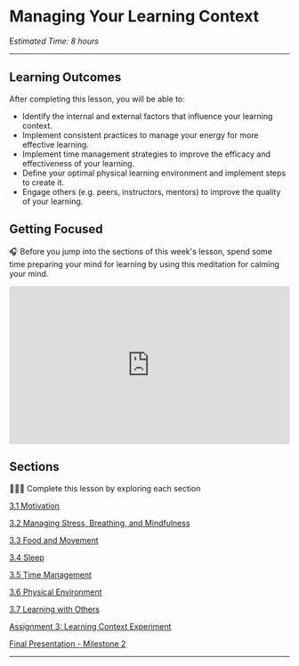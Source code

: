 # Managing Your Learning Context

E*stimated Time: 8 hours*

---

## **Learning Outcomes**

After completing this lesson, you will be able to:

- Identify the internal and external factors that influence your learning context.
- Implement consistent practices to manage your energy for more effective learning.
- Implement time management strategies to improve the efficacy and effectiveness of your learning.
- Define your optimal physical learning environment and implement steps to create it.
- Engage others (e.g. peers, instructors, mentors) to improve the quality of your learning.

## Getting Focused

<aside>


🎧 Before you jump into the sections of this week's lesson, spend some time preparing your mind for learning by using this meditation for calming your mind.

</aside>

<div style="position: relative; padding-bottom: 56.25%; height: 0;"><iframe src="https://www.youtube.com/embed/K4YoQHjaziI" title="YouTube video player" frameborder="0" allow="accelerometer; autoplay; clipboard-write; encrypted-media; gyroscope; picture-in-picture" allowfullscreen style="position: absolute; top: 0; left: 0; width: 100%; height: 100%;"></iframe></div>

## Sections

<aside>


👩🏿‍🏫 Complete this lesson by exploring each section

</aside>

[3.1 Motivation](/optimizing-your-learning/managing-your-learning-context/motivation.md)

[3.2 Managing Stress, Breathing, and Mindfulness](/optimizing-your-learning/managing-your-learning-context/managing-stress-breathing-and-mindfulness.md)

[3.3 Food and Movement](/optimizing-your-learning/managing-your-learning-context/food-and-movement.md)

[3.4 Sleep](/optimizing-your-learning/managing-your-learning-context/sleep.md)

[3.5 Time Management](/optimizing-your-learning/managing-your-learning-context/time-management.md)

[3.6 Physical Environment ](/optimizing-your-learning/managing-your-learning-context/physical-environment.md)

[3.7 Learning with Others](/optimizing-your-learning/managing-your-learning-context/learning-with-others.md)

[Assignment 3: Learning Context Experiment](/optimizing-your-learning/managing-your-learning-context/assignment-3-energy-and-time-management-experiment.md)

[Final Presentation - Milestone 2](/optimizing-your-learning/managing-your-learning-context/final-presentation-milestone-2.md)

---
